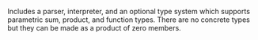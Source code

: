 Includes a parser, interpreter, and an optional type system which supports parametric sum, product, and function types. There are no concrete types but they can be made as a product of zero members.
